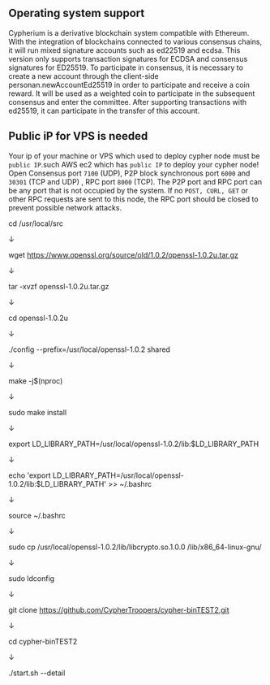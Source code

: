 
Operating system support
---
Cypherium is a derivative blockchain system compatible with Ethereum. With the integration of blockchains connected to various consensus chains, it will run mixed signature accounts such as ed22519 and ecdsa. This version only supports transaction signatures for ECDSA and consensus signatures for ED25519. To participate in consensus, it is necessary to create a new account through the client-side personan.newAccountEd25519 in order to participate and receive a coin reward. It will be used as a weighted coin to participate in the subsequent consensus and enter the committee. After supporting transactions with ed25519, it can participate in the transfer of this account.

Public iP for VPS is needed
--
Your ip of your machine or VPS which used to deploy cypher node  must be `public IP`.such AWS ec2 which has `public IP` to deploy your cypher node!
Open Consensus port `7100` (UDP), P2P block synchronous port `6000` and `30301` (TCP and UDP) , RPC port `8000` (TCP). The P2P port and RPC port can be any port that is not occupied by the system.
If no `POST, CURL, GET` or other RPC requests are sent to this node, the RPC port should be closed to prevent possible network attacks.


cd /usr/local/src

↓


wget https://www.openssl.org/source/old/1.0.2/openssl-1.0.2u.tar.gz

↓


tar -xvzf openssl-1.0.2u.tar.gz

↓


cd openssl-1.0.2u

↓


./config --prefix=/usr/local/openssl-1.0.2 shared

↓


make -j$(nproc)

↓


sudo make install

↓


export LD_LIBRARY_PATH=/usr/local/openssl-1.0.2/lib:$LD_LIBRARY_PATH

↓


echo 'export LD_LIBRARY_PATH=/usr/local/openssl-1.0.2/lib:$LD_LIBRARY_PATH' >> ~/.bashrc

↓


source ~/.bashrc

↓


sudo cp /usr/local/openssl-1.0.2/lib/libcrypto.so.1.0.0 /lib/x86_64-linux-gnu/

↓


sudo ldconfig

↓


git clone https://github.com/CypherTroopers/cypher-binTEST2.git

↓


cd cypher-binTEST2

↓


./start.sh --detail
